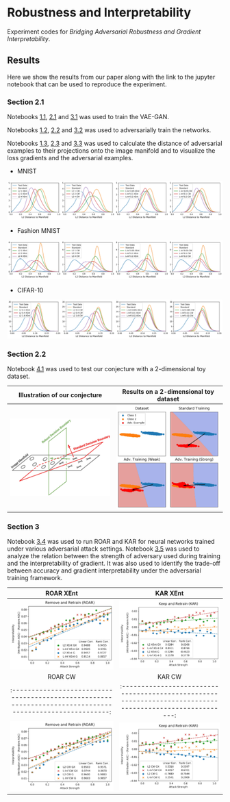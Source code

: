 # Robustness and Interpretability

Experiment codes for *Bridging Adversarial Robustness and Gradient Interpretability*.

## Results

Here we show the results from our paper along with the link to the jupyter notebook that can be used to reproduce the experiment.

### Section 2.1

Notebooks [1.1](https://github.com/1202kbs/Robustness-and-Interpretability/blob/master/1.1%20MNIST%20VAE-GAN%20Training.ipynb), [2.1](https://github.com/1202kbs/Robustness-and-Interpretability/blob/master/2.1%20FMNIST%20VAE-GAN%20Training.ipynb) and [3.1](https://github.com/1202kbs/Robustness-and-Interpretability/blob/master/3.1%20CIFAR%20VAE-GAN%20Training.ipynb) was used to train the VAE-GAN.

Notebooks [1.2](https://github.com/1202kbs/Robustness-and-Interpretability/blob/master/1.2%20MNIST%20Training.ipynb), [2.2](https://github.com/1202kbs/Robustness-and-Interpretability/blob/master/2.2%20FMNIST%20Training.ipynb) and [3.2](https://github.com/1202kbs/Robustness-and-Interpretability/blob/master/3.2%20CIFAR-10%20Training.ipynb) was used to adversarially train the networks.

Notebooks [1.3](https://github.com/1202kbs/Robustness-and-Interpretability/blob/master/1.3%20MNIST%20Gradient%20Analysis.ipynb), [2.3](https://github.com/1202kbs/Robustness-and-Interpretability/blob/master/2.3%20FMNIST%20Gradient%20Analysis.ipynb) and [3.3](https://github.com/1202kbs/Robustness-and-Interpretability/blob/master/3.3%20CIFAR-10%20Gradient%20Analysis.ipynb) was used to calculate the distance of adversarial examples to their projections onto the image manifold and to visualize the loss gradients and the adversarial examples.

* MNIST

![alt tag](https://github.com/1202kbs/Robustness-and-Interpretability/blob/master/assets/gradient_mnist_xent.jpg)

* Fashion MNIST

![alt tag](https://github.com/1202kbs/Robustness-and-Interpretability/blob/master/assets/gradient_fmnist_xent.jpg)

* CIFAR-10

![alt tag](https://github.com/1202kbs/Robustness-and-Interpretability/blob/master/assets/gradient_cifar10_xent.jpg)

### Section 2.2

Notebook [4.1](https://github.com/1202kbs/Robustness-and-Interpretability/blob/master/4.1%20Mixture%20Gaussian%20Training.ipynb) was used to test our conjecture with a 2-dimensional toy dataset.

Illustration of our conjecture                                                                                 | Results on a 2-dimensional toy dataset
:-------------------------------------------------------------------------------------------------------------:|:------------------------------------------------------------------------------------------------------------------:
![alt tag](https://github.com/1202kbs/Robustness-and-Interpretability/blob/master/assets/boundary_theory.jpg)  |  ![alt tag](https://github.com/1202kbs/Robustness-and-Interpretability/blob/master/assets/boundary_experiment.jpg)

### Section 3

Notebook [3.4](https://github.com/1202kbs/Robustness-and-Interpretability/blob/master/3.4%20CIFAR-10%20ROAR%20KAR.ipynb) was used to run ROAR and KAR for neural networks trained under various adversarial attack settings. Notebook [3.5](https://github.com/1202kbs/Robustness-and-Interpretability/blob/master/3.5%20CIFAR-10%20Result%20Analysis.ipynb) was used to analyze the relation between the strength of adversary used during training and the interpretability of gradient. It was also used to identify the trade-off between accuracy and gradient interpretability under the adversarial training framework.

ROAR XEnt                                                                                                |  KAR XEnt
:-------------------------------------------------------------------------------------------------------:|:-------------------------------------------------------------------------------------------------------:
![alt tag](https://github.com/1202kbs/Robustness-and-Interpretability/blob/master/assets/roar_xent.jpg)  |  ![alt tag](https://github.com/1202kbs/Robustness-and-Interpretability/blob/master/assets/kar_xent.jpg)
ROAR CW                                                                                                  |  KAR CW
:-------------------------------------------------------------------------------------------------------:|:-------------------------------------------------------------------------------------------------------:
![alt tag](https://github.com/1202kbs/Robustness-and-Interpretability/blob/master/assets/roar_cw.jpg)    |  ![alt tag](https://github.com/1202kbs/Robustness-and-Interpretability/blob/master/assets/kar_cw.jpg)